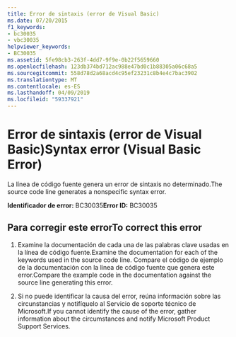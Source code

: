 ```yaml
---
title: Error de sintaxis (error de Visual Basic)
ms.date: 07/20/2015
f1_keywords:
- bc30035
- vbc30035
helpviewer_keywords:
- BC30035
ms.assetid: 5fe98cb3-263f-4dd7-9f9e-0b22f5659660
ms.openlocfilehash: 123db374bd712ac988e47bd0c1b88305a06c68a5
ms.sourcegitcommit: 558d78d2a68acd4c95ef23231c8b4e4c7bac3902
ms.translationtype: MT
ms.contentlocale: es-ES
ms.lasthandoff: 04/09/2019
ms.locfileid: "59337921"
---
```

# <a name="syntax-error-visual-basic-error"></a><span data-ttu-id="904bd-102">Error de sintaxis (error de Visual Basic)</span><span class="sxs-lookup"><span data-stu-id="904bd-102">Syntax error (Visual Basic Error)</span></span>
<span data-ttu-id="904bd-103">La línea de código fuente genera un error de sintaxis no determinado.</span><span class="sxs-lookup"><span data-stu-id="904bd-103">The source code line generates a nonspecific syntax error.</span></span>  
  
 <span data-ttu-id="904bd-104">**Identificador de error:** BC30035</span><span class="sxs-lookup"><span data-stu-id="904bd-104">**Error ID:** BC30035</span></span>  
  
## <a name="to-correct-this-error"></a><span data-ttu-id="904bd-105">Para corregir este error</span><span class="sxs-lookup"><span data-stu-id="904bd-105">To correct this error</span></span>  
  
1. <span data-ttu-id="904bd-106">Examine la documentación de cada una de las palabras clave usadas en la línea de código fuente.</span><span class="sxs-lookup"><span data-stu-id="904bd-106">Examine the documentation for each of the keywords used in the source code line.</span></span> <span data-ttu-id="904bd-107">Compare el código de ejemplo de la documentación con la línea de código fuente que genera este error.</span><span class="sxs-lookup"><span data-stu-id="904bd-107">Compare the example code in the documentation against the source line generating this error.</span></span>  
  
2. <span data-ttu-id="904bd-108">Si no puede identificar la causa del error, reúna información sobre las circunstancias y notifíquelo al Servicio de soporte técnico de Microsoft.</span><span class="sxs-lookup"><span data-stu-id="904bd-108">If you cannot identify the cause of the error, gather information about the circumstances and notify Microsoft Product Support Services.</span></span>  
